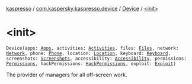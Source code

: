[kaspresso](../../index.md) / [com.kaspersky.kaspresso.device](../index.md) / [Device](index.md) / [&lt;init&gt;](./-init-.md)

# &lt;init&gt;

`Device(apps: `[`Apps`](../../com.kaspersky.kaspresso.device.apps/-apps/index.md)`, activities: `[`Activities`](../../com.kaspersky.kaspresso.device.activities/-activities/index.md)`, files: `[`Files`](../../com.kaspersky.kaspresso.device.files/-files/index.md)`, network: `[`Network`](../../com.kaspersky.kaspresso.device.network/-network/index.md)`, phone: `[`Phone`](../../com.kaspersky.kaspresso.device.phone/-phone/index.md)`, location: `[`Location`](../../com.kaspersky.kaspresso.device.location/-location/index.md)`, keyboard: `[`Keyboard`](../../com.kaspersky.kaspresso.device.keyboard/-keyboard/index.md)`, screenshots: `[`Screenshots`](../../com.kaspersky.kaspresso.device.screenshots/-screenshots/index.md)`, accessibility: `[`Accessibility`](../../com.kaspersky.kaspresso.device.accessibility/-accessibility/index.md)`, permissions: `[`Permissions`](../../com.kaspersky.kaspresso.device.permissions/-permissions/index.md)`, hackPermissions: `[`HackPermissions`](../../com.kaspersky.kaspresso.device.permissions/-hack-permissions/index.md)`, exploit: `[`Exploit`](../../com.kaspersky.kaspresso.device.exploit/-exploit/index.md)`)`

The provider of managers for all off-screen work.

